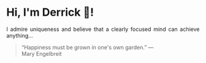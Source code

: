 # Hi, I'm Derrick 👋!
<p align="justify">I admire uniqueness and believe that a clearly focused mind can achieve anything...</p> 
<!-- #quote-start -->
<blockquote>&ldquo;Happiness must be grown in one's own garden.&rdquo; &mdash; <footer>Mary Engelbreit</footer></blockquote>
<!-- #quote-end -->
